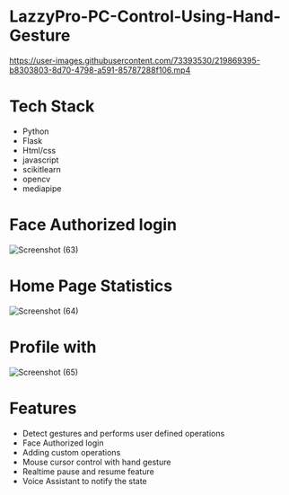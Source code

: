 # LazzyPro-PC-Control-Using-Hand-Gesture

https://user-images.githubusercontent.com/73393530/219869395-b8303803-8d70-4798-a591-85787288f106.mp4

# Tech Stack
 - Python
 - Flask
 - Html/css
 - javascript
 - scikitlearn
 - opencv
 - mediapipe
 
 # Face Authorized login
 
 ![Screenshot (63)](https://user-images.githubusercontent.com/73393530/219869440-70609ffe-7e6c-4f90-b109-f6c07b23a79e.png)
 
 # Home Page Statistics
 
![Screenshot (64)](https://user-images.githubusercontent.com/73393530/219869447-c91c8c90-c971-4e32-8815-9d03a2eff9d1.png)

# Profile with
![Screenshot (65)](https://user-images.githubusercontent.com/73393530/219869450-fbe21e29-6749-46d6-bf5b-81eb65ae5eab.png)

 

# Features
- Detect gestures and performs user defined operations
- Face Authorized login
- Adding custom operations
- Mouse cursor control with hand gesture
- Realtime pause and resume feature
- Voice Assistant to notify the state
